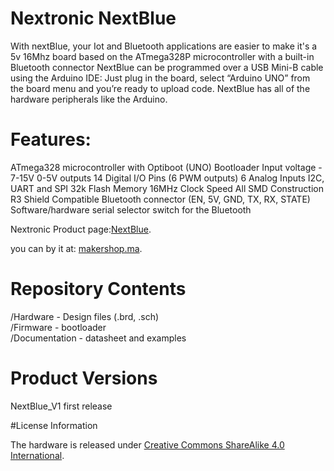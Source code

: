 # Nextronic NextBlue

With nextBlue, your Iot and Bluetooth applications are  easier to make
it's a 5v 16Mhz board based on the ATmega328P microcontroller with a built-in Bluetooth connector
NextBlue can be programmed over a USB Mini-B cable using the Arduino IDE: Just plug in the board, select “Arduino UNO” from the board menu and you’re ready to upload code.
NextBlue has all of the hardware peripherals like the Arduino.

# Features: 

ATmega328 microcontroller with Optiboot (UNO) Bootloader
Input voltage - 7-15V
0-5V outputs
14 Digital I/O Pins (6 PWM outputs)
6 Analog Inputs
I2C, UART and SPI
32k Flash Memory
16MHz Clock Speed
All SMD Construction
R3 Shield Compatible
Bluetooth connector (EN, 5V, GND, TX, RX, STATE) 
Software/hardware serial selector switch for the Bluetooth

Nextronic Product page:[NextBlue](http://nextronic.ma/product/nextblue/).

you can by it at: [makershop.ma](http://makershop.ma/).



# Repository Contents

/Hardware - Design files (.brd, .sch)  
/Firmware - bootloader  
/Documentation - datasheet and examples

# Product Versions

NextBlue_V1 first release

#License Information

The hardware is released under [Creative Commons ShareAlike 4.0 International](https://creativecommons.org/licenses/by-sa/4.0/).
